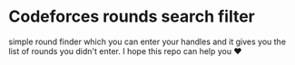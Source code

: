 # Codeforces rounds search filter
simple round finder which you can enter your handles and it gives you the list of rounds you didn't enter. 
I hope this repo can help you ❤️
